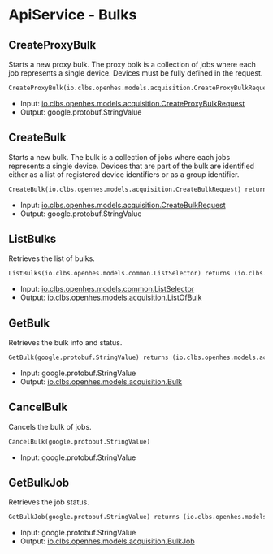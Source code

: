 # ApiService - Bulks

## CreateProxyBulk

Starts a new proxy bulk. The proxy bolk is a collection of jobs where each job represents a single device. Devices must be fully defined in the request.

```proto
CreateProxyBulk(io.clbs.openhes.models.acquisition.CreateProxyBulkRequest) returns (google.protobuf.StringValue)
```

- Input: [io.clbs.openhes.models.acquisition.CreateProxyBulkRequest](model-io-clbs-openhes-models-acquisition-createproxybulkrequest.md)
- Output: google.protobuf.StringValue

## CreateBulk

Starts a new bulk. The bulk is a collection of jobs where each jobs represents a single device. Devices that are part of the bulk are identified either as a list of registered device identifiers or as a group identifier.

```proto
CreateBulk(io.clbs.openhes.models.acquisition.CreateBulkRequest) returns (google.protobuf.StringValue)
```

- Input: [io.clbs.openhes.models.acquisition.CreateBulkRequest](model-io-clbs-openhes-models-acquisition-createbulkrequest.md)
- Output: google.protobuf.StringValue

## ListBulks

Retrieves the list of bulks.

```proto
ListBulks(io.clbs.openhes.models.common.ListSelector) returns (io.clbs.openhes.models.acquisition.ListOfBulk)
```

- Input: [io.clbs.openhes.models.common.ListSelector](model-io-clbs-openhes-models-common-listselector.md)
- Output: [io.clbs.openhes.models.acquisition.ListOfBulk](model-io-clbs-openhes-models-acquisition-listofbulk.md)

## GetBulk

Retrieves the bulk info and status.

```proto
GetBulk(google.protobuf.StringValue) returns (io.clbs.openhes.models.acquisition.Bulk)
```

- Input: google.protobuf.StringValue
- Output: [io.clbs.openhes.models.acquisition.Bulk](model-io-clbs-openhes-models-acquisition-bulk.md)

## CancelBulk

Cancels the bulk of jobs.

```proto
CancelBulk(google.protobuf.StringValue)
```

- Input: google.protobuf.StringValue

## GetBulkJob

Retrieves the job status.

```proto
GetBulkJob(google.protobuf.StringValue) returns (io.clbs.openhes.models.acquisition.BulkJob)
```

- Input: google.protobuf.StringValue
- Output: [io.clbs.openhes.models.acquisition.BulkJob](model-io-clbs-openhes-models-acquisition-bulkjob.md)

